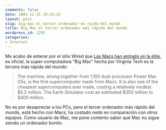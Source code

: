 ```yaml
---
comments: false
date: 2003-11-15 19:16:32
layout: post
slug: big-mac-el-tercer-ordenador-ms-rpido-del-mundo
title: Big Mac el tercer ordenador más rápido del mundo
wordpress_id: 1292
categories:
- Internet
---
```


Me acabo de enterar por el sitio Wired que [Las Macs han entrado en la élite](http://www.wired.com/news/technology/0,1282,61252,00.html), es oficial, la super-computadora “Big Mac” hecha por Virginia Tech es la tercera más rápida del mundo:





> The machine, strung together from 1,100 dual-processor Power Mac G5s, is the first supercomputer made from Macs. It is also one of the cheapest supercomputers ever made, costing a relatively modest $5.2 million. The Earth Simulator cost an estimated $350 million to $400 million.





No es por desapreciar a los PCs, pero el tercer ordenador más rápido del mundo, está hecho con Macs, ha costado _nada_ en comparación con otros equipos. Como usuario de Mac, me pone contento saber que Mac no sigue siendo un ordenador bonito.




 
